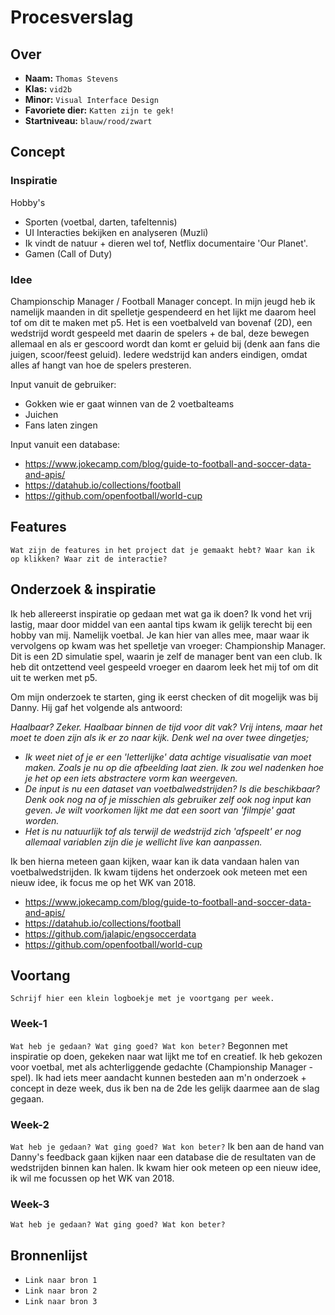 <!-- Vergeet je niet de comments uit te zetten voordat je begint met typen? 💬 -->

# Procesverslag

## Over
* **Naam:** `Thomas Stevens`
* **Klas:** `vid2b`
* **Minor:** `Visual Interface Design`
* **Favoriete dier:** `Katten zijn te gek!`
* **Startniveau:** `blauw/rood/zwart`

## Concept

### Inspiratie

<!-- Ik sta voor minimalisme, vind de kleuren zwart en wit heel fijn combineren daarbij. Ik heb zelf lichtelijke OCD, dus kan er slecht tegen als dingen niet goed uitgelijnd zijn en dat wil ik mee brengen in m'n uiting. Los van dit vindt ik symmetrische ontwerpen heel fijn om naar te kijken. -->

Hobby's
- Sporten (voetbal, darten, tafeltennis)
- UI Interacties bekijken en analyseren (Muzli)
- Ik vindt de natuur + dieren wel tof, Netflix documentaire 'Our Planet'.
- Gamen (Call of Duty)

### Idee 
Championschip Manager / Football Manager concept. In mijn jeugd heb ik namelijk maanden in dit spelletje gespendeerd en het lijkt me daarom heel tof om dit te maken met p5. Het is een voetbalveld van bovenaf (2D), een wedstrijd wordt gespeeld met daarin de spelers + de bal, deze bewegen allemaal en als er gescoord wordt dan komt er geluid bij (denk aan fans die juigen, scoor/feest geluid). Iedere wedstrijd kan anders eindigen, omdat alles af hangt van hoe de spelers presteren.

Input vanuit de gebruiker:
- Gokken wie er gaat winnen van de 2 voetbalteams
- Juichen 
- Fans laten zingen

Input vanuit een database:
- https://www.jokecamp.com/blog/guide-to-football-and-soccer-data-and-apis/
- https://datahub.io/collections/football
- https://github.com/openfootball/world-cup


## Features

`Wat zijn de features in het project dat je gemaakt hebt? Waar kan ik op klikken? Waar zit de interactie?`

## Onderzoek & inspiratie
Ik heb allereerst inspiratie op gedaan met wat ga ik doen? Ik vond het vrij lastig, maar door middel van een aantal tips kwam ik gelijk terecht bij een hobby van mij. Namelijk voetbal. Je kan hier van alles mee, maar waar ik vervolgens op kwam was het spelletje van vroeger: Championship Manager. Dit is een 2D simulatie spel, waarin je zelf de manager bent van een club. Ik heb dit ontzettend veel gespeeld vroeger en daarom leek het mij tof om dit uit te werken met p5.

Om mijn onderzoek te starten, ging ik eerst checken of dit mogelijk was bij Danny. Hij gaf het volgende als antwoord:

<i>Haalbaar? Zeker. Haalbaar binnen de tijd voor dit vak? Vrij intens, maar het moet te doen zijn als ik er zo naar kijk.
Denk wel na over twee dingetjes;
- Ik weet niet of je er een 'letterlijke' data achtige visualisatie van moet maken. Zoals je nu op die afbeelding laat zien. Ik zou wel nadenken hoe je het op een iets abstractere vorm kan weergeven.
- De input is nu een dataset van voetbalwedstrijden? Is die beschikbaar? Denk ook nog na of je misschien als gebruiker zelf ook nog input kan geven. Je wilt voorkomen lijkt me dat een soort van 'filmpje' gaat worden. 
- Het is nu natuurlijk tof als terwijl de wedstrijd zich 'afspeelt' er nog allemaal variablen zijn die je wellicht live kan aanpassen.</i>

Ik ben hierna meteen gaan kijken, waar kan ik data vandaan halen van voetbalwedstrijden. Ik kwam tijdens het onderzoek ook meteen met een nieuw idee, ik focus me op het WK van 2018. 
- https://www.jokecamp.com/blog/guide-to-football-and-soccer-data-and-apis/
- https://datahub.io/collections/football
- https://github.com/jalapic/engsoccerdata
- https://github.com/openfootball/world-cup


## Voortang

`Schrijf hier een klein logboekje met je voortgang per week.`

### Week-1
`Wat heb je gedaan? Wat ging goed? Wat kon beter?`
Begonnen met inspiratie op doen, gekeken naar wat lijkt me tof en creatief. Ik heb gekozen voor voetbal, met als achterliggende gedachte (Championship Manager - spel). Ik had iets meer aandacht kunnen besteden aan m'n onderzoek + concept in deze week, dus ik ben na de 2de les gelijk daarmee aan de slag gegaan.

### Week-2
`Wat heb je gedaan? Wat ging goed? Wat kon beter?`
Ik ben aan de hand van Danny's feedback gaan kijken naar een database die de resultaten van de wedstrijden binnen kan halen. Ik kwam hier ook meteen op een nieuw idee, ik wil me focussen op het WK van 2018. 

### Week-3
`Wat heb je gedaan? Wat ging goed? Wat kon beter?`


## Bronnenlijst

* `Link naar bron 1`
* `Link naar bron 2`
* `Link naar bron 3`